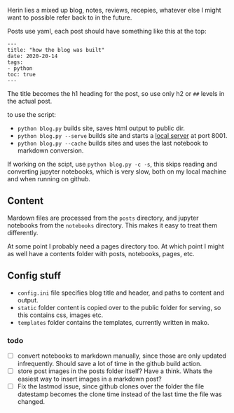 Herin lies a mixed up blog, notes, reviews, recepies, whatever else I might want to possible refer back to in the future.

Posts use yaml, each post should have something like this at the top:

```
---
title: "how the blog was built"
date: 2020-20-14
tags:
- python
toc: true
---
```

The title becomes the h1 heading for the post, so use only h2 or `##` levels in the actual post.

to use the script:

- `python blog.py` builds site, saves html output to public dir.
- `python blog.py --serve` builds site and starts a [local server](http://localhost:8001/) at port 8001. 
- `python blog.py --cache` builds sites and uses the last notebook to markdown conversion.

If working on the scipt, use `python blog.py -c -s`, this skips reading and converting jupyter notebooks, which is very slow, both on my local machine and when running on github.

## Content

Mardown files are processed from the `posts` directory, and jupyter notebooks from the `notebooks` directory. This makes it easy to treat them differently. 

At some point I probably need a pages directory too. At which point I might as well have a contents folder with posts, notebooks, pages, etc.

## Config stuff

- `config.ini` file specifies blog title and header, and paths to content and output.
- `static` folder content is copied over to the public folder for serving, so this contains css, images etc.
- `templates` folder contains the templates, currently written in mako.

### todo

- [ ] convert notebooks to markdown manually, since those are only updated infrequently. Should save a lot of time in the github build action.
- [ ] store post images in the posts folder itself? Have a think. Whats the easiest way to insert images in a markdown post?
- [ ] Fix the lastmod issue, since github clones over the folder the file datestamp becomes the clone time instead of the last time the file was changed.